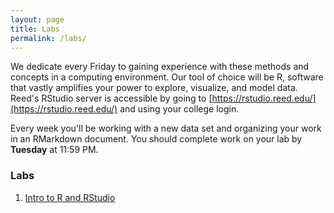 ```yaml
---
layout: page
title: Labs
permalink: /labs/
---
```


We dedicate every Friday to gaining experience with these methods and
concepts in a computing environment. Our tool of choice will be R, software that
vastly amplifies your power to explore, visualize, and model data. Reed's RStudio
server is accessible by going to [https://rstudio.reed.edu/](https://rstudio.reed.edu/) 
and using your college login.

Every week you'll be working with a new data set and organizing your work in an
RMarkdown document. You should complete work on your lab by **Tuesday** at 11:59 PM.

### Labs

1. [Intro to R and RStudio](lab1.html)
